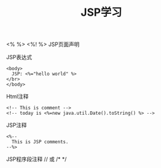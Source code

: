 ﻿---
title: JSP学习
categories: JavaScript
tags:
 - Jsp
 - 日常学习
---

<% %>
<%! %> JSP页面声明

JSP表达式
    
    <body>
      JSP: <%="hello world" %>
    </br>
    </body>
  
Html注释
    
    <!-- This is comment -->
    <!-- today is <%=new java.util.Date().toString() %> -->

JSP注释
    
    <%--
      This is JSP comments.
    --%>

JSP程序段注释
    //
    或
    /* */
